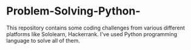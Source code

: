 # Problem-Solving-Python-
This repository contains some coding challenges from various different platforms like Sololearn, Hackerrank.
I've used Python programming language to solve all of them.
